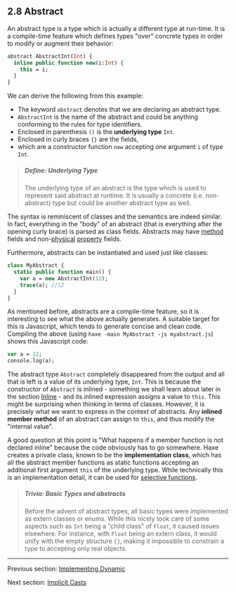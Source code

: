 ## 2.8 Abstract

An abstract type is a type which is actually a different type at run-time. It is a compile-time feature which defines types "over" concrete types in order to modify or augment their behavior:

```haxe
abstract AbstractInt(Int) {
  inline public function new(i:Int) {
    this = i;
  }
}
```
We can derive the following from this example:

* The keyword `abstract` denotes that we are declaring an abstract type.
* `AbstractInt` is the name of the abstract and could be anything conforming to the rules for type identifiers.
* Enclosed in parenthesis `()` is the **underlying type** `Int`.
* Enclosed in curly braces `{}` are the fields,
* which are a constructor function `new` accepting one argument `i` of type `Int`.

> ##### Define: Underlying Type
>
> The underlying type of an abstract is the type which is used to represent said abstract at runtime. It is usually a concrete (i.e. non-abstract) type but could be another abstract type as well.

The syntax is reminiscent of classes and the semantics are indeed similar. In fact, everything in the "body" of an abstract (that is everything after the opening curly brace) is parsed as class fields. Abstracts may have [method](class-field-method.md) fields and non-[physical](dictionary.md#define-physical-field) [property](class-field-property.md) fields.

Furthermore, abstracts can be instantiated and used just like classes:

```haxe
class MyAbstract {
  static public function main() {
    var a = new AbstractInt(12);
    trace(a); //12
  }
}
```
As mentioned before, abstracts are a compile-time feature, so it is interesting to see what the above actually generates. A suitable target for this is Javascript, which tends to generate concise and clean code. Compiling the above (using `haxe -main MyAbstract -js myabstract.js`) shows this Javascript code:

```haxe
var a = 12;
console.log(a);
```
The abstract type `Abstract` completely disappeared from the output and all that is left is a value of its underlying type, `Int`. This is because the constructor of `Abstract` is inlined - something we shall learn about later in the section [Inline](class-field-inline.md) - and its inlined expression assigns a value to `this`. This might be surprising when thinking in terms of classes. However, it is precisely what we want to express in the context of abstracts. Any **inlined member method** of an abstract can assign to `this`, and thus modify the "internal value".

A good question at this point is "What happens if a member function is not declared inline" because the code obviously has to go somewhere. Haxe creates a private class, known to be the **implementation class**, which has all the abstract member functions as static functions accepting an additional first argument `this` of the underlying type. While technically this is an implementation detail, it can be used for [selective functions](types-abstract-selective-functions.md).

> ##### Trivia: Basic Types and abstracts
>
> Before the advent of abstract types, all basic types were implemented as extern classes or enums. While this nicely took care of some aspects such as `Int` being a "child class" of `Float`, it caused issues elsewhere. For instance, with `Float` being an extern class, it would unify with the empty structure `{}`, making it impossible to constrain a type to accepting only real objects.

---

Previous section: [Implementing Dynamic](types-dynamic-implemented.md)

Next section: [Implicit Casts](types-abstract-implicit-casts.md)